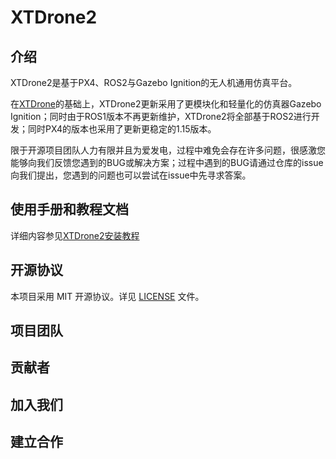 # XTDrone2

## 介绍

XTDrone2是基于PX4、ROS2与Gazebo Ignition的无人机通用仿真平台。

在[XTDrone](https://gitee.com/robin_shaun/XTDrone)的基础上，XTDrone2更新采用了更模块化和轻量化的仿真器Gazebo Ignition；同时由于ROS1版本不再更新维护，XTDrone2将全部基于ROS2进行开发；同时PX4的版本也采用了更新更稳定的1.15版本。

限于开源项目团队人力有限并且为爱发电，过程中难免会存在许多问题，很感激您能够向我们反馈您遇到的BUG或解决方案；过程中遇到的BUG请通过仓库的issue向我们提出，您遇到的问题也可以尝试在issue中先寻求答案。

## 使用手册和教程文档

详细内容参见[XTDrone2安装教程](https://www.yuque.com/xtdrone/xtdrone2/tutorial)

## 开源协议

本项目采用 MIT 开源协议。详见 [LICENSE](LICENSE) 文件。

## 项目团队

## 贡献者

## 加入我们

## 建立合作

